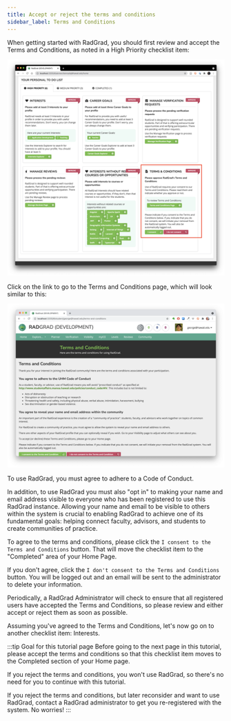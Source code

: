 ```yaml
---
title: Accept or reject the terms and conditions
sidebar_label: Terms and Conditions
---
```


When getting started with RadGrad, you should first review and accept the Terms and Conditions, as noted in a High Priority checklist item:

![](/img/user-guide/new-advisor/home-advisor-terms-highlight.png)

Click on the link to go to the Terms and Conditions page, which will look similar to this:

![](/img/user-guide/new-student/terms-and-conditions.png)

To use RadGrad, you must agree to adhere to a Code of Conduct.

In addition, to use RadGrad you must also "opt in" to making your name and email address visible to everyone who has been registered to use this RadGrad instance. Allowing your name and email to be visible to others within the system is crucial to enabling RadGrad to achieve one of its fundamental goals: helping connect faculty, advisors, and students to create communities of practice.

To agree to the terms and conditions, please click the `I consent to the Terms and Conditions` button. That will move the checklist item to the "Completed" area of your Home Page.

If you don't agree, click the `I don't consent to the Terms and Conditions` button. You will be logged out and an email will be sent to the administrator to delete your information.

Periodically, a RadGrad Administrator will check to ensure that all registered users have accepted the Terms and Conditions, so please review and either accept or reject them as soon as possible.

Assuming you've agreed to the Terms and Conditions, let's now go on to another checklist item: Interests.

:::tip Goal for this tutorial page
Before going to the next page in this tutorial, please accept the terms and conditions so that this checklist item moves to the Completed section of your Home page.

If you reject the terms and conditions, you won't use RadGrad, so there's no need for you to continue with this tutorial.

If you reject the terms and conditions, but later reconsider and want to use RadGrad, contact a RadGrad administrator to get you re-registered with the system. No worries!
:::

